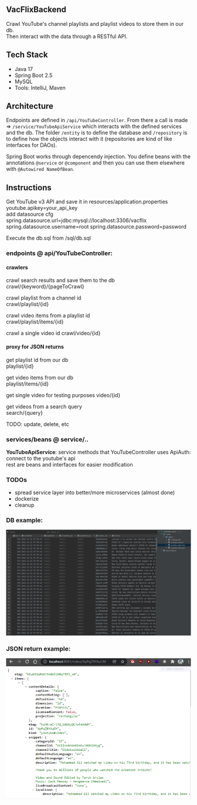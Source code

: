 ## VacFlixBackend
Crawl YouTube's channel playlists and playlist videos to store them in our db.  
Then interact with the data through a RESTful API.

## Tech Stack  
- Java 17
- Spring Boot 2.5
- MySQL
- Tools: IntelliJ, Maven

## Architecture
Endpoints are defined in `/api/YouTubeController`. From there a call is made =>
 `/service/YouTubeApiService` which interacts with the defined services and the db.
The folder `/entity` is to define the database and `/repository` is to define how
the objects interact with it (repositories are kind of like interfaces for DAOs).  
  
Spring Boot works through depencendy injection. You define beans with the annotations
 `@service` or `@component` and then you can use them elsewhere with `@Autowired NameOfBean`.

## Instructions
Get YouTube v3 API and save it in resources/application.properties    
youtube.apikey=your_api_key  
add datasource cfg  
spring.datasource.url=jdbc:mysql://localhost:3306/vacflix
spring.datasource.username=root
spring.datasource.password=password  

Execute the db.sql from /sql/db.sql


### endpoints @ api/YouTubeController:
#### crawlers

crawl search results and save them to the db  
crawl/{keyword}/{pageToCrawl}

crawl playlist from a channel id  
crawl/playlist/{id}

crawl video items from a playlist id  
crawl/playlist/items/{id}

crawl a single video id
crawl/video/{id}

#### proxy for JSON returns
get playlist id from our db  
playlist/{id}

get video items from our db  
playlist/items/{id}

get single video for testing purposes
video/{id}

get videos from a search query  
search/{query}

TODO: update, delete, etc

### services/beans @ service/.. 
**YouTubeApiService**: service methods that YouTubeController uses
ApiAuth: connect to the youtube's api  
rest are beans and interfaces for easier modification

### TODOs
- spread service layer into better/more microservices (almost done)
- dockerize
- cleanup
  
### DB example:
![img.png](img.png)
### JSON return example:
![img_1.png](img_1.png)